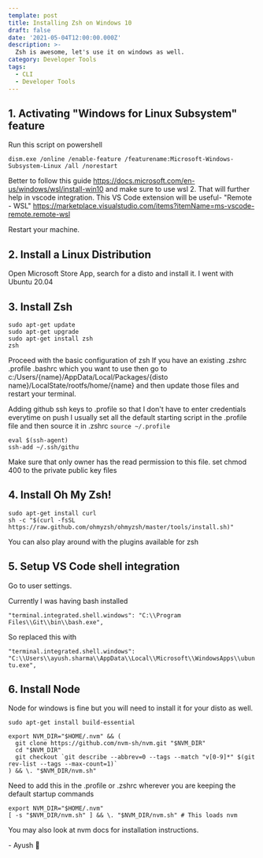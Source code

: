```yaml
---
template: post
title: Installing Zsh on Windows 10
draft: false
date: '2021-05-04T12:00:00.000Z'
description: >-
  Zsh is awesome, let's use it on windows as well.
category: Developer Tools
tags:
  - CLI
  - Developer Tools
---
```


## 1. Activating "Windows for Linux Subsystem" feature

Run this script on powershell

`dism.exe /online /enable-feature /featurename:Microsoft-Windows-Subsystem-Linux /all /norestart`

Better to follow this guide https://docs.microsoft.com/en-us/windows/wsl/install-win10
and make sure to use wsl 2.
That will further help in vscode integration.
This VS Code extension will be useful- "Remote - WSL"
https://marketplace.visualstudio.com/items?itemName=ms-vscode-remote.remote-wsl

Restart your machine.

## 2. Install a Linux Distribution

Open Microsoft Store App, search for a disto and install it.
I went with Ubuntu 20.04

## 3. Install Zsh

```
sudo apt-get update
sudo apt-get upgrade
sudo apt-get install zsh
zsh
```

Proceed with the basic configuration of zsh
If you have an existing .zshrc .profile .bashrc which you want to use then go to c:/Users/{name}/AppData/Local/Packages/{disto name}/LocalState/rootfs/home/{name} and then update those files and restart your terminal.

Adding github ssh keys to .profile so that I don't have to enter credentials everytime on push
I usually set all the default starting script in the .profile file and then source it in .zshrc
`source ~/.profile`

```
eval $(ssh-agent)
ssh-add ~/.ssh/githu
```

Make sure that only owner has the read permission to this file. set chmod 400 to the private public key files

## 4. Install Oh My Zsh!

```
sudo apt-get install curl
sh -c "$(curl -fsSL https://raw.github.com/ohmyzsh/ohmyzsh/master/tools/install.sh)"
```

You can also play around with the plugins available for zsh

## 5. Setup VS Code shell integration

Go to user settings.

Currently I was having bash installed

`"terminal.integrated.shell.windows": "C:\\Program Files\\Git\\bin\\bash.exe",`

So replaced this with

`"terminal.integrated.shell.windows": "C:\\Users\\ayush.sharma\\AppData\\Local\\Microsoft\\WindowsApps\\ubuntu.exe",`

## 6. Install Node

Node for windows is fine but you will need to install it for your disto as well.

```
sudo apt-get install build-essential

export NVM_DIR="$HOME/.nvm" && (
  git clone https://github.com/nvm-sh/nvm.git "$NVM_DIR"
  cd "$NVM_DIR"
  git checkout `git describe --abbrev=0 --tags --match "v[0-9]*" $(git rev-list --tags --max-count=1)`
) && \. "$NVM_DIR/nvm.sh"

```

Need to add this in the .profile or .zshrc wherever you are keeping the default startup commands

```
export NVM_DIR="$HOME/.nvm"
[ -s "$NVM_DIR/nvm.sh" ] && \. "$NVM_DIR/nvm.sh" # This loads nvm
```

You may also look at nvm docs for installation instructions.

\- Ayush 🙂
